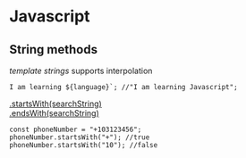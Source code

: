 # Javascript 

## String methods

*template strings* supports interpolation
```
I am learning ${language}`; //"I am learning Javascript"; 
```

[.startsWith(searchString)](https://developer.mozilla.org/en-US/docs/Web/JavaScript/Reference/Global_Objects/String/startsWith)\
[.endsWith(searchString)](https://developer.mozilla.org/en-US/docs/Web/JavaScript/Reference/Global_Objects/String/endsWith)

```
const phoneNumber = "+103123456";
phoneNumber.startsWith("+"); //true
phoneNumber.startsWith("10"); //false
```
